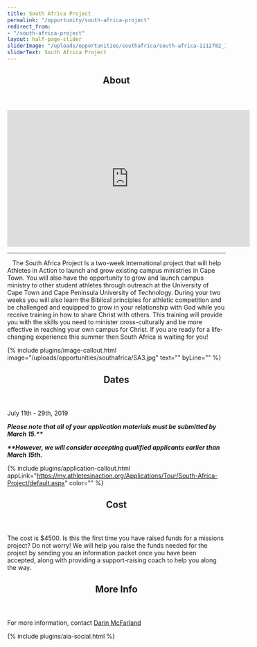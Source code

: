 ```yaml
---
title: South Africa Project
permalink: "/opportunity/south-africa-project"
redirect_from:
- "/south-africa-project"
layout: half-page-slider
sliderImage: "/uploads/opportunities/southafrica/south-africa-1112782_1920.jpg"
sliderText: South Africa Project
---
```


<div class="row">
<div class=" span-12 cell" id="about">
<section class="section" id="about"><header class="section-header container text-center">
<h2 class="section-title first-color" data-title="About">About</h2>
</header></section>
</div></div>
<div class="row">
<div class=" span-12 cell">
<p><iframe width="560" height="315" style="text-align: center; display: block; margin-left: auto; margin-right: auto;" src="https://www.youtube.com/embed/u8xq7zeVmJI" frameborder="0" allowfullscreen="allowfullscreen"></iframe></p>
</div>
<hr class="container">

<div class="container"><p><span><img alt="" src="/uploads/opportunities/SouthAfrica/SAP_8.png" class="img-responsive pull-right col-md-4">&nbsp;&nbsp;&nbsp;The South Africa Project Is a two-week international project that will help Athletes in Action to launch and grow existing campus ministries in Cape Town. You will also have the opportunity to grow and launch campus ministry to other student athletes through outreach at the University of Cape Town and Cape Peninsula University of Technology. During your two weeks you will also learn the Biblical principles for athletic competition and be challenged and equipped to grow in your relationship with God while you receive training in how to share Christ with others. This training will provide you with the skills you need to minister cross-culturally and be more effective in reaching your own campus for Christ. If you are ready for a life-changing experience this summer then South Africa is waiting for you!</span></p>
</div>
<div class="mb35 mb20-xs"></div>
<!-- space -->
{% include plugins/image-callout.html image="/uploads/opportunities/southafrica/SA3.jpg" text="" byLine="" %}
</div></div>
<div class="row">
<div class=" span-12 cell" id="dates">
<header class="section-header container text-center">
<h2 class="section-title first-color" data-title="Dates">Dates</h2>
</header>
</div></div>
<div class="row">
<div class=" span-12 cell">
<div class="container"><p>July 11th - 29th, 2019&nbsp;</p>
<p><em><strong>Please note that all of your application materials must be submitted by March 15.**</strong></em></p>
<p><em><strong><span>**However, we will consider accepting qualified applicants earlier than March 15th.</span></strong></em></p>
</div>

{% include plugins/application-callout.html appLink="https://my.athletesinaction.org/Applications/Tour/South-Africa-Project/default.aspx" color="" %}

<div class="row">
<div class=" span-12 cell" id="cost">
<header class="section-header container text-center">
<h2 class="section-title first-color" data-title="Cost">Cost</h2>
</header>
</div></div>
<div class="row">
<div class=" span-12 cell">
<div class="container"><p><span>The cost is $4500. Is this the first time you have raised funds for a missions project? Do not worry! We will help you raise the funds needed for the project by sending you an information packet once you have been accepted, along with providing a support-raising coach to help you along the way.</span></p>
</div></div></div>

<div class="row">
<div class=" span-12 cell" id="more">
<header class="section-header container text-center">
<h2 class="section-title first-color" data-title="More Info">More Info</h2>
</header>
</div></div>
<div class="row">
<div class=" span-12 cell">
<div class="container"><p>For more information, contact&nbsp;<a href="mailto:darin.mcfarland@athletesinaction.org" target="_blank">Darin McFarland</a></p>
</div>

{% include plugins/aia-social.html %}